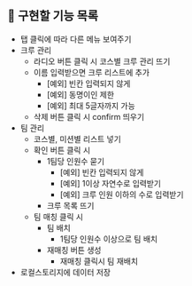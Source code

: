 ## 📌 구현할 기능 목록

- 탭 클릭에 따라 다른 메뉴 보여주기
- 크루 관리
  - 라디오 버튼 클릭 시 코스별 크루 관리 뜨기
  - 이름 입력받으면 크루 리스트에 추가
    - [예외] 빈칸 입력되지 않게
    - [예외] 동명이인 제한
    - [예외] 최대 5글자까지 가능
  - 삭제 버튼 클릭 시 confirm 띄우기
- 팀 관리
  - 코스별, 미션별 리스트 넣기
  - 확인 버튼 클릭 시
    - 1팀당 인원수 묻기
      - [예외] 빈칸 입력되지 않게
      - [예외] 1이상 자연수로 입력받기
      - [예외] 크루 인원 이하의 수로 입력받기
    - 크루 목록 뜨기
  - 팀 매칭 클릭 시
    - 팀 배치
      - 1팀당 인원수 이상으로 팀 배치
    - 재매칭 버튼 생성
      - 재매칭 클릭시 팀 재배치
- 로컬스토리지에 데이터 저장
